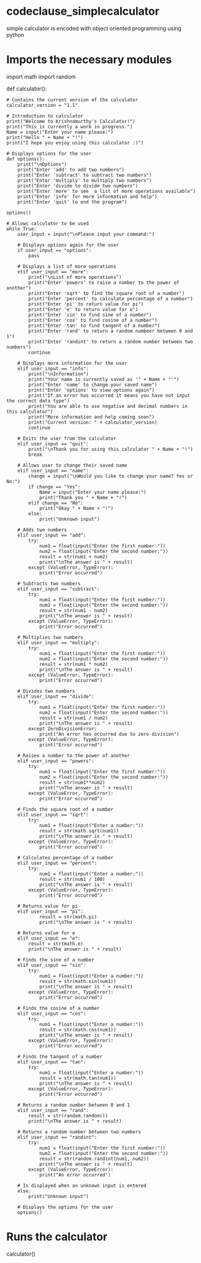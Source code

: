 # codeclause_simplecalculator
simple calculator is encoded with object oriented programming using python
# Imports the necessary modules
import math
import random


def calculator():

    # Contains the current version of the calculator
    calculator_version = "1.1"

    # Introduction to calculator
    print("Welcome to Krishnamurthy's Calculator!")
    print("This is currently a work in progress.")
    Name = input("Enter your name please:")
    print("Hello " + Name + "!")
    print("I hope you enjoy using this calculator :)")
    
    # Displays options for the user
    def options():
        print("\nOptions")
        print("Enter 'add' to add two numbers")
        print("Enter 'subtract' to subtract two numbers")
        print("Enter 'multiply' to multiply two numbers")
        print("Enter 'divide to divide two numbers")
        print("Enter 'more' to see  a list of more operations available")
        print("Enter 'info' for more information and help")
        print("Enter 'quit' to end the program")
        
    options()
    
    # Allows calculator to be used
    while True:
        user_input = input("\nPlease input your command:")

        # Displays options again for the user
        if user_input == "options":
            pass

        # Displays a list of more operations
        elif user_input == "more":
            print("\nList of more operations")
            print("Enter 'powers' to raise a number to the power of another")
            print("Enter 'sqrt' to find the square root of a number")
            print("Enter 'percent' to calculate percentage of a number")
            print("Enter 'pi' to return value for pi")
            print("Enter 'e' to return value for e")
            print("Enter 'sin' to find sine of a number")
            print("Enter 'cos' to find cosine of a number")
            print("Enter 'tan' to find tangent of a number")
            print("Enter 'rand' to return a random numbeer between 0 and 1")
            print("Enter 'randint' to return a random number between two numbers")
            continue
            
        # Displays more information for the user
        elif user_input == "info":
            print("\nInformation")
            print("Your name is currently saved as '" + Name + "'")
            print("Enter 'name' to change your saved name")
            print("Enter 'options' to view options again")
            print("If an error has occurred it means you have not input the correct data type")
            print("You are able to use negative and decimal numbers in this calculator")
            print("More information and help coming soon")
            print("Current version: " + calculator_version)
            continue
            
        # Exits the user from the calculator
        elif user_input == "quit":
            print("\nThank you for using this calculator " + Name + "!")
            break
            
        # Allows user to change their saved name
        elif user_input == "name":
            change = input("\nWould you like to change your name? Yes or No:")
            if change == "Yes":
                Name = input("Enter your name please:")
                print("Thank you " + Name + "!")
            elif change == "No":
                print("Okay " + Name + "!")
            else:
                print("Unknown input")    
        
        # Adds two numbers
        elif user_input == "add":
            try:
                num1 = float(input("Enter the first number:"))
                num2 = float(input("Enter the second number:"))
                result = str(num1 + num2)
                print("\nThe answer is " + result)
            except (ValueError, TypeError):
                print("Error occurred")
        
        # Subtracts two numbers
        elif user_input == "subtract":
            try:
                num1 = float(input("Enter the first number:"))
                num2 = float(input("Enter the second number:"))
                result = str(num1 - num2)
                print("\nThe answer is " + result)
            except (ValueError, TypeError):
                print("Error occurred")
        
        # Multiplies two numbers
        elif user_input == "multiply":
            try:
                num1 = float(input("Enter the first number:"))
                num2 = float(input("Enter the second number:"))
                result = str(num1 * num2)
                print("\nThe answer is " + result)
            except (ValueError, TypeError):
                print("Error occurred")
        
        # Divides two numbers
        elif user_input == "divide":
            try:
                num1 = float(input("Enter the first number:"))
                num2 = float(input("Enter the second number:"))
                result = str(num1 / num2)
                print("\nThe answer is " + result)
            except ZeroDivisionError:
                print("An error has occurred due to zero division")
            except (ValueError, TypeError):
                print("Error occurred")
                
        # Raises a number to the power of another
        elif user_input == "powers":
            try:
                num1 = float(input("Enter the first number:"))
                num2 = float(input("Enter the second number:"))
                result = str(num1**num2)
                print("\nThe answer is " + result)
            except (ValueError, TypeError):
                print("Error occurred")
                
        # Finds the square root of a number
        elif user_input == "sqrt":
            try:
                num1 = float(input("Enter a number:"))
                result = str(math.sqrt(num1))
                print("\nThe answer is " + result)
            except (ValueError, TypeError):
                print("Error occurred")
        
        # Calculates percentage of a number
        elif user_input == "percent":
            try:
                num1 = float(input("Enter a number:"))
                result = str(num1 / 100)
                print("\nThe answer is " + result)
            except (ValueError, TypeError):
                print("Error occurred")
        
        # Returns value for pi
        elif user_input == "pi":
                result = str(math.pi)
                print("\nThe answer is " + result)
        
        # Returns value for e
        elif user_input == "e":
            result = str(math.e)
            print("\nThe answer is " + result)
        
        # Finds the sine of a number
        elif user_input == "sin":
            try:
                num1 = float(input("Enter a number:"))
                result = str(math.sin(num1))
                print("\nThe answer is " + result)
            except (ValueError, TypeError):
                print("Error occurred")
        
        # Finds the cosine of a number
        elif user_input == "cos":
            try:
                num1 = float(input("Enter a number:"))
                result = str(math.cos(num1))
                print("\nThe answer is " + result)
            except (ValueError, TypeError):
                print("Error occurred")
        
        # Finds the tangent of a number
        elif user_input == "tan":
            try:
                num1 = float(input("Enter a number:"))
                result = str(math.tan(num1))
                print("\nThe answer is " + result)
            except (ValueError, TypeError):
                print("Error occurred")
        
        # Returns a random number between 0 and 1
        elif user_input == "rand": 
            result = str(random.random())
            print("\nThe answer is " + result)
        
        # Returns a random number between two numbers
        elif user_input == "randint":
            try:
                num1 = float(input("Enter the first number:"))
                num2 = float(input("Enter the second number:"))
                result = str(random.randint(num1, num2))
                print("\nThe answer is " + result)
            except (ValueError, TypeError):
                print("An error occurred")
        
        # Is displayed when an unknown input is entered
        else:
            print("Unknown input")

        # Displays the options for the user
        options()


# Runs the calculator
calculator()
